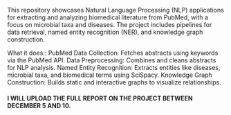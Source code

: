 This repository showcases Natural Language Processing (NLP) applications for extracting and analyzing biomedical literature from PubMed, with a focus on microbial taxa and diseases. The project includes pipelines for data retrieval, named entity recognition (NER), and knowledge graph construction.

What it does::
PubMed Data Collection: Fetches abstracts using keywords via the PubMed API.
Data Preprocessing: Combines and cleans abstracts for NLP analysis.
Named Entity Recognition: Extracts entities like diseases, microbial taxa, and biomedical terms using SciSpacy.
Knowledge Graph Construction: Builds static and interactive graphs to visualize relationships.



#### I WILL UPLOAD THE FULL REPORT ON THE PROJECT BETWEEN DECEMBER 5 AND 10. 
